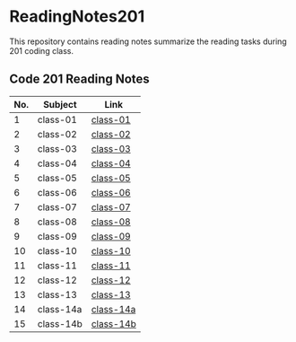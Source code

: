 # ReadingNotes201
This repository contains reading notes summarize the reading tasks during 201 coding class. 


## Code 201 Reading Notes

| No. | Subject | Link |
|-----|-----|-----|
| 1 | class-01 | [class-01](https://yousef27h.github.io/ReadingNotes201/class-01.html) |
| 2 | class-02 | [class-02](https://yousef27h.github.io/ReadingNotes201/class-02.html) |
| 3 | class-03 | [class-03](https://yousef27h.github.io/ReadingNotes201/class-03.html) |
| 4 | class-04 | [class-04](https://yousef27h.github.io/ReadingNotes201/class-04.html) |
| 5 | class-05 | [class-05](https://yousef27h.github.io/ReadingNotes201/class-05.html) |
| 6 | class-06 | [class-06](https://yousef27h.github.io/ReadingNotes201/class-06.html) |
| 7 | class-07 | [class-07](https://yousef27h.github.io/ReadingNotes201/class-07.html) |
| 8 | class-08 | [class-08](https://yousef27h.github.io/ReadingNotes201/class-08.html) |
| 9 | class-09 | [class-09](https://yousef27h.github.io/ReadingNotes201/class-09.html) |
| 10 | class-10 | [class-10](https://yousef27h.github.io/ReadingNotes201/class-10.html) |
| 11 | class-11 | [class-11](https://yousef27h.github.io/ReadingNotes201/class-11.html) |
| 12 | class-12 | [class-12](https://yousef27h.github.io/ReadingNotes201/class-12.html) |
| 13 | class-13 | [class-13](https://yousef27h.github.io/ReadingNotes201/class-13.html) |
| 14 | class-14a | [class-14a](https://yousef27h.github.io/ReadingNotes201/class-14a.html) |
| 15 | class-14b | [class-14b](https://yousef27h.github.io/ReadingNotes201/class-14b.html) |